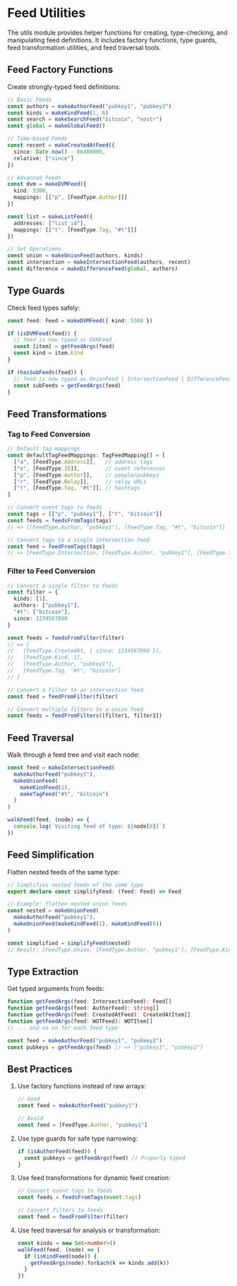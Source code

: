 # Feed Utilities

The utils module provides helper functions for creating, type-checking, and manipulating feed definitions. It includes factory functions, type guards, feed transformation utilities, and feed traversal tools.

## Feed Factory Functions

Create strongly-typed feed definitions:

```typescript
// Basic Feeds
const authors = makeAuthorFeed("pubkey1", "pubkey2")
const kinds = makeKindFeed(1, 6)
const search = makeSearchFeed("bitcoin", "nostr")
const global = makeGlobalFeed()

// Time-based Feeds
const recent = makeCreatedAtFeed({
  since: Date.now() - 86400000,
  relative: ["since"]
})

// Advanced Feeds
const dvm = makeDVMFeed({
  kind: 5300,
  mappings: [["p", [FeedType.Author]]]
})

const list = makeListFeed({
  addresses: ["list_id"],
  mappings: [["t", [FeedType.Tag, "#t"]]]
})

// Set Operations
const union = makeUnionFeed(authors, kinds)
const intersection = makeIntersectionFeed(authors, recent)
const difference = makeDifferenceFeed(global, authors)
```

## Type Guards

Check feed types safely:

```typescript
const feed: Feed = makeDVMFeed({ kind: 5300 })

if (isDVMFeed(feed)) {
  // feed is now typed as DVMFeed
  const [item] = getFeedArgs(feed)
  const kind = item.kind
}

if (hasSubFeeds(feed)) {
  // feed is now typed as UnionFeed | IntersectionFeed | DifferenceFeed
  const subFeeds = getFeedArgs(feed)
}
```

## Feed Transformations

### Tag to Feed Conversion

```typescript
// Default tag mappings
const defaultTagFeedMappings: TagFeedMapping[] = [
  ["a", [FeedType.Address]],   // address tags
  ["e", [FeedType.ID]],        // event references
  ["p", [FeedType.Author]],    // people/pubkeys
  ["r", [FeedType.Relay]],     // relay URLs
  ["t", [FeedType.Tag, "#t"]], // hashtags
]

// Convert event tags to feeds
const tags = [["p", "pubkey1"], ["t", "bitcoin"]]
const feeds = feedsFromTags(tags)
// => [[FeedType.Author, "pubkey1"], [FeedType.Tag, "#t", "bitcoin"]]

// Convert tags to a single intersection feed
const feed = feedFromTags(tags)
// => [FeedType.Intersection, [FeedType.Author, "pubkey1"], [FeedType.Tag, "#t", "bitcoin"]]
```

### Filter to Feed Conversion

```typescript
// Convert a single filter to feeds
const filter = {
  kinds: [1],
  authors: ["pubkey1"],
  "#t": ["bitcoin"],
  since: 1234567890
}

const feeds = feedsFromFilter(filter)
// => [
//   [FeedType.CreatedAt, { since: 1234567890 }],
//   [FeedType.Kind, 1],
//   [FeedType.Author, "pubkey1"],
//   [FeedType.Tag, "#t", "bitcoin"]
// ]

// Convert a filter to an intersection feed
const feed = feedFromFilter(filter)

// Convert multiple filters to a union feed
const feeds = feedFromFilters([filter1, filter2])
```

## Feed Traversal

Walk through a feed tree and visit each node:

```typescript
const feed = makeIntersectionFeed(
  makeAuthorFeed("pubkey1"),
  makeUnionFeed(
    makeKindFeed(1),
    makeTagFeed("#t", "bitcoin")
  )
)

walkFeed(feed, (node) => {
  console.log(`Visiting feed of type: ${node[0]}`)
})
```

## Feed Simplification

Flatten nested feeds of the same type:

```typescript
// Simplifies nested feeds of the same type
export declare const simplifyFeed: (feed: Feed) => Feed

// Example: flatten nested union feeds
const nested = makeUnionFeed(
  makeAuthorFeed("pubkey1"),
  makeUnionFeed(makeKindFeed(1), makeKindFeed(6))
)

const simplified = simplifyFeed(nested)
// Result: [FeedType.Union, [FeedType.Author, "pubkey1"], [FeedType.Kind, 1], [FeedType.Kind, 6]]
```

## Type Extraction

Get typed arguments from feeds:

```typescript
function getFeedArgs(feed: IntersectionFeed): Feed[]
function getFeedArgs(feed: AuthorFeed): string[]
function getFeedArgs(feed: CreatedAtFeed): CreatedAtItem[]
function getFeedArgs(feed: WOTFeed): WOTItem[]
// ... and so on for each feed type

const feed = makeAuthorFeed("pubkey1", "pubkey2")
const pubkeys = getFeedArgs(feed) // => ["pubkey1", "pubkey2"]
```

## Best Practices

1. Use factory functions instead of raw arrays:
   ```typescript
   // Good
   const feed = makeAuthorFeed("pubkey1")

   // Avoid
   const feed = [FeedType.Author, "pubkey1"]
   ```

2. Use type guards for safe type narrowing:
   ```typescript
   if (isAuthorFeed(feed)) {
     const pubkeys = getFeedArgs(feed) // Properly typed
   }
   ```

3. Use feed transformations for dynamic feed creation:
   ```typescript
   // Convert event tags to feeds
   const feeds = feedsFromTags(event.tags)

   // Convert filters to feeds
   const feed = feedFromFilter(filter)
   ```

4. Use feed traversal for analysis or transformation:
   ```typescript
   const kinds = new Set<number>()
   walkFeed(feed, (node) => {
     if (isKindFeed(node)) {
       getFeedArgs(node).forEach(k => kinds.add(k))
     }
   })
   ```
